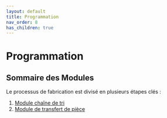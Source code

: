 ```yaml
---
layout: default
title: Programmation
nav_order: 8
has_children: true
---
```


# Programmation

## Sommaire des Modules

Le processus de fabrication est divisé en plusieurs étapes clés :

1. [Module chaîne de tri](module_1.md)
2. [Module de transfert de pièce](module_2.md)
